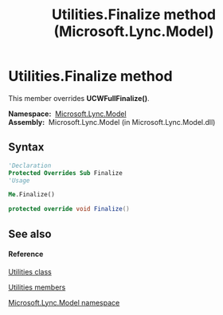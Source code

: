 ﻿---
title: Utilities.Finalize method  (Microsoft.Lync.Model)
TOCTitle: 'Finalize method '
ms:assetid: M:Microsoft.Lync.Model.Utilities.Finalize_DI_3_UC_OCS14MrefLyncWPF
ms:mtpsurl: https://msdn.microsoft.com/en-us/library/microsoft.lync.model.utilities.finalize_di_3_uc_ocs14mreflyncwpf(v=office.15)
ms:contentKeyID: 48597271
ms.date: 07/28/2014
mtps_version: v=office.15
f1_keywords:
- Microsoft.Lync.Model.Utilities.Finalize
dev_langs:
- CSharp
- JScript
- VB
- other
---

# Utilities.Finalize method

This member overrides **UCWFullFinalize()**.

**Namespace:**  [Microsoft.Lync.Model](microsoft-lync-model-namespace_2.md)  
**Assembly:**  Microsoft.Lync.Model (in Microsoft.Lync.Model.dll)

## Syntax

``` vb
'Declaration
Protected Overrides Sub Finalize
'Usage

Me.Finalize()
```

``` csharp
protected override void Finalize()
```

## See also

#### Reference

[Utilities class](utilities-class-microsoft-lync-model_2.md)

[Utilities members](utilities-members-microsoft-lync-model_2.md)

[Microsoft.Lync.Model namespace](microsoft-lync-model-namespace_2.md)

